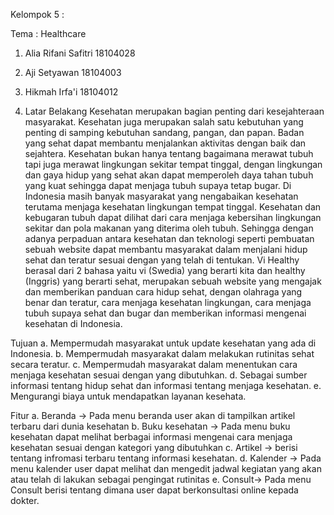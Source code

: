 Kelompok 5 :

Tema : Healthcare

1. Alia Rifani Safitri 18104028

2. Aji Setyawan 18104003

3. Hikmah Irfa'i 18104012

1. Latar Belakang
Kesehatan merupakan bagian penting dari kesejahteraan masyarakat. Kesehatan juga
merupakan salah satu kebutuhan yang penting di samping kebutuhan sandang, pangan, dan
papan. Badan yang sehat dapat membantu menjalankan aktivitas dengan baik dan sejahtera.
Kesehatan bukan hanya tentang bagaimana merawat tubuh tapi juga merawat lingkungan sekitar
tempat tinggal, dengan lingkungan dan gaya hidup yang sehat akan dapat memperoleh daya
tahan tubuh yang kuat sehingga dapat menjaga tubuh supaya tetap bugar.
Di Indonesia masih banyak masyarakat yang nengabaikan kesehatan terutama menjaga
kesehatan lingkungan tempat tinggal. Kesehatan dan kebugaran tubuh dapat dilihat dari cara
menjaga kebersihan lingkungan sekitar dan pola makanan yang diterima oleh tubuh. Sehingga
dengan adanya perpaduan antara kesehatan dan teknologi seperti pembuatan sebuah website
dapat membantu masyarakat dalam menjalani hidup sehat dan teratur sesuai dengan yang telah di
tentukan. Vi Healthy berasal dari 2 bahasa yaitu vi (Swedia) yang berarti kita dan healthy
(Inggris) yang berarti sehat, merupakan sebuah website yang mengajak dan memberikan
panduan cara hidup sehat, dengan olahraga yang benar dan teratur, cara menjaga kesehatan
lingkungan, cara menjaga tubuh supaya sehat dan bugar dan memberikan informasi mengenai
kesehatan di Indonesia.

Tujuan
a. Mempermudah masyarakat untuk update kesehatan yang ada di Indonesia.
b. Mempermudah masyarakat dalam melakukan rutinitas sehat secara teratur.
c. Mempermudah masyarakat dalam menentukan cara menjaga kesehatan sesuai dengan yang
dibutuhkan.
d. Sebagai sumber informasi tentang hidup sehat dan informasi tentang menjaga kesehatan.
e. Mengurangi biaya untuk mendapatkan layanan kesehata.

Fitur
a. Beranda -> Pada menu beranda user akan di tampilkan artikel terbaru dari dunia kesehatan
b. Buku kesehatan -> Pada menu buku kesehatan dapat melihat berbagai informasi mengenai
cara menjaga kesehatan sesuai dengan kategori yang dibutuhkan
c. Artikel -> berisi tentang infromasi terbaru tentang informasi kesehatan.
d. Kalender -> Pada menu kalender user dapat melihat dan mengedit jadwal kegiatan yang akan
atau telah di lakukan sebagai pengingat rutinitas
e. Consult-> Pada menu Consult berisi tentang dimana user dapat berkonsultasi online kepada
dokter. 
